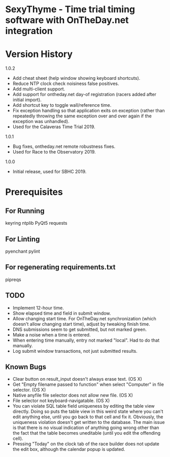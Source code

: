 # SexyThyme - Time trial timing software with OnTheDay.net integration

# Version History
1.0.2
- Add cheat sheet (help window showing keyboard shortcuts).
- Reduce NTP clock check noisiness false positives.
- Add multi-client support.
- Add support for ontheday.net day-of registration (racers added after initial
  import).
- Add shortcut key to toggle wall/reference time.
- Fix exception handling so that application exits on exception (rather than
  repeatedly throwing the same exception over and over again if the exception
  was unhandled).
- Used for the Calaveras Time Trial 2019.
        
1.0.1
- Bug fixes, ontheday.net remote robustness fixes.
- Used for Race to the Observatory 2019.

1.0.0
- Initial release, used for SBHC 2019.

# Prerequisites

## For Running
keyring
ntplib
PyQt5
requests

## For Linting
pyenchant
pylint

## For regenerating requirements.txt
pipreqs

## TODO
- Implement 12-hour time.
- Show elapsed time and field in submit window.
- Allow changing start time. For OnTheDay.net synchronization (which doesn't
  allow changing start time), adjust by tweaking finish time.
- DNS submissions seem to get submitted, but not marked green.
- Make a noise when a time is entered.
- When entering time manually, entry not marked "local". Had to do that
  manually.
- Log submit window transactions, not just submitted results.

## Known Bugs
- Clear button on result_input doesn't always erase text. (OS X)
- Get "Empty filename passed to function" when select "Computer" in file
  selector. (OS X)
- Native anyfile file selector does not allow new file. (OS X)
- File selector not keyboard-navigatable. (OS X)
- You can violate SQL table field uniqueness by editing the table view directly.
  Doing so puts the table view in this weird state where you can't edit anything
  else, until you go back to that cell and fix it. Obviously, the uniqueness
  violation doesn't get written to the database. The main issue is that there
  is no visual indication of anything going wrong other than the fact that
  the table becomes uneditable (until you edit the offending cell).
- Pressing "Today" on the clock tab of the race builder does not update the
  edit box, although the calendar popup is updated.
